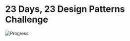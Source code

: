 # 23 Days, 23 Design Patterns Challenge  
![Progress](https://img.shields.io/badge/progress-12%2F23-brightgreen)  
